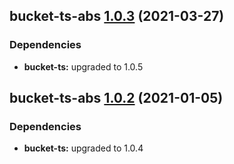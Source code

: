 ## bucket-ts-abs [1.0.3](https://github.com/itaylor/bucket-ts/compare/bucket-ts-abs@1.0.2...bucket-ts-abs@1.0.3) (2021-03-27)





### Dependencies

* **bucket-ts:** upgraded to 1.0.5

## bucket-ts-abs [1.0.2](https://github.com/itaylor/bucket-ts/compare/bucket-ts-abs@1.0.1...bucket-ts-abs@1.0.2) (2021-01-05)





### Dependencies

* **bucket-ts:** upgraded to 1.0.4
